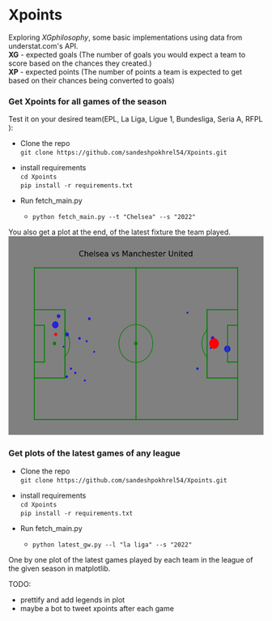 # Xpoints
Exploring *XGphilosophy*, some basic implementations using data from understat.com's API.  
**XG** - expected goals (The number of goals you would expect a team to score based on the chances they created.)  
**XP** - expected points (The number of points a team is expected to get based on their chances being converted to goals)  

### Get Xpoints for all games of the season
Test it on your desired team(EPL, La Liga, Ligue 1, Bundesliga, Seria A, RFPL ):  
- Clone the repo  
    `git clone https://github.com/sandeshpokhrel54/Xpoints.git  `  
    
- install requirements  
    `cd Xpoints`  
    `pip install -r requirements.txt`    
    
- Run fetch_main.py  
    - `python fetch_main.py --t "Chelsea" --s "2022" `  

You also get a plot at the end, of the latest fixture the team played.  
![Chelsea vs Manchester United](https://github.com/sandeshpokhrel54/Xpoints/blob/main/Xg.png) 


### Get plots of the latest games of any league  
- Clone the repo  
    `git clone https://github.com/sandeshpokhrel54/Xpoints.git  `  
    
- install requirements  
    `cd Xpoints`  
    `pip install -r requirements.txt`    
    
- Run fetch_main.py  
    - `python latest_gw.py --l "la liga" --s "2022" `  
 
 One by one plot of the latest games played by each team in the league of the given season in matplotlib.  
  
TODO:  
- prettify and add legends in plot  
- maybe a bot to tweet xpoints after each game

